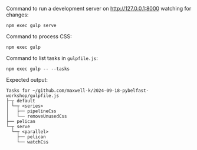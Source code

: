 <!-- vim: set filetype=markdown.htmlCommentNoSpell.cog : -->

Command to run a development server on <http://127.0.0.1:8000> watching for
changes:

    npm exec gulp serve

Command to process CSS:

    npm exec gulp

Command to list tasks in `gulpfile.js`:

    npm exec gulp -- --tasks

Expected output:

<!--
[[[cog
from subprocess import run
completed = run(["npm", "exec", "gulp", "--", "--tasks"], capture_output=True, check=True)
cog.outl("\n```\n"+completed.stdout.decode()+"```\n")
]]] -->

```
Tasks for ~/github.com/maxwell-k/2024-09-18-pybelfast-workshop/gulpfile.js
├─┬ default
│ └─┬ <series>
│   ├── pipelineCss
│   └── removeUnusedCss
├── pelican
└─┬ serve
  └─┬ <parallel>
    ├── pelican
    └── watchCss
```

<!-- [[[end]]] -->
